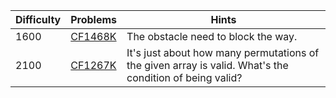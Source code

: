 | Difficulty | Problems | Hints |
| -------- | -------- | -------- |
| 1600 | [CF1468K](https://codeforces.com/problemset/problem/1468/K) | The obstacle need to block the way. |
| 2100 | [CF1267K](https://codeforces.com/problemset/problem/1267/K) | It's just about how many permutations of the given array is valid. What's the condition of being valid? |